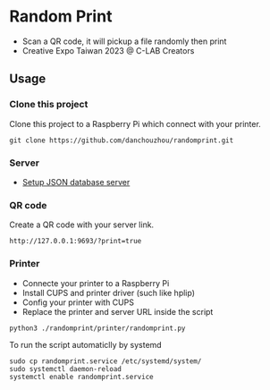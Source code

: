 # Random Print
- Scan a QR code, it will pickup a file randomly then print
- Creative Expo Taiwan 2023 @ C-LAB Creators
## Usage
### Clone this project
Clone this project to a Raspberry Pi which connect with your printer.
```
git clone https://github.com/danchouzhou/randomprint.git
```
### Server
- [Setup JSON database server](https://github.com/danchouzhou/http_json_db)
### QR code
Create a QR code with your server link.
```
http://127.0.0.1:9693/?print=true
```
### Printer
- Connecte your printer to a Raspberry Pi
- Install CUPS and printer driver (such like hplip)
- Config your printer with CUPS
- Replace the printer and server URL inside the script
```
python3 ./randomprint/printer/randomprint.py
```
To run the script automaticlly by systemd
```
sudo cp randomprint.service /etc/systemd/system/
sudo systemctl daemon-reload
systemctl enable randomprint.service
```